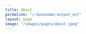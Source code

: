 ```yaml
---
title: About
permalink: "/:basename:output_ext"
layout: page
image: "/images/pages/about.jpeg"
---
```


